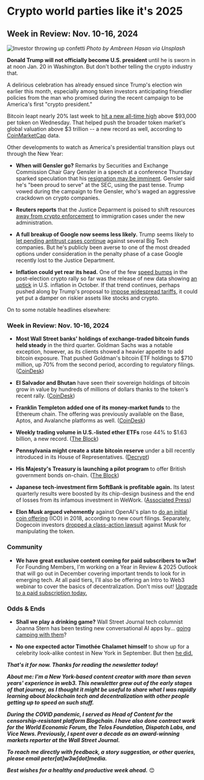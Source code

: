 # Crypto world parties like it's 2025
## Week in Review: Nov. 10-16, 2024

![Investor throwing up confetti](https://w3w.news/img/ambreen-hasan-1920.jpg)
*Photo by Ambreen Hasan via Unsplash*

<!-- 100-word intro -->

**Donald Trump will not officially become U.S. president** until he is sworn in at noon Jan. 20 in Washington. But don't bother telling the crypto industry that.

A delirious celebration has already ensued since Trump's election win earlier this month, especially among token investors anticipating friendlier policies from the man who promised during the recent campaign to be America's first "crypto president."

Bitcoin leapt nearly 20% last week to [hit a new all-time high](https://www.investopedia.com/bitcoins-price-run-continues-above-usd93-000-8744424) above $93,000 per token on Wednesday. That helped push the broader token market's global valuation above $3 trillion -- a new record as well, according to [CoinMarketCap](https://coinmarketcap.com/charts/) data.

Other developments to watch as America's presidential transition plays out through the New Year:

- **When will Gensler go?** Remarks by Securities and Exchange Commission Chair Gary Gensler in a speech at a conference Thursday sparked speculation that his [resignation may be imminent](https://decrypt.co/291834/gary-gensler-sec-chair-been-proud-to-serve). Gensler said he's "been proud to serve" at the SEC, using the past tense. Trump vowed during the campaign to fire Gensler, who's waged an aggressive crackdown on crypto companies.

- **Reuters reports** that the Justice Deparment is poised to shift resources [away from crypto enforcement](https://www.msn.com/en-us/money/markets/crypto-enforcement-seen-slowing-as-trump-shifts-priorities/ar-AA1uaaya) to immigration cases under the new administration.

- **A full breakup of Google now seems less likely.** Trump seems likely to [let pending antitrust cases continue](https://www.fastcompany.com/91223853/trump-win-google-antitrust-cases) against several Big Tech companies. But he's publicly been averse to one of the most dreaded options under consideration in the penalty phase of a case Google recently lost to the Justice Department.

- **Inflation could yet rear its head.** One of the few [speed bumps](https://cointelegraph.com/news/bitcoin-corrects-as-us-inflation-data-emerges-is-the-rally-to-100k-at-stake) in the post-election crypto rally so far was the release of new data showing [an uptick](https://www.morningstar.co.uk/uk/news/257272/us-inflation-rises-fed-rate-cut-still-expected-in-december.aspx) in U.S. inflation in October. If that trend continues, perhaps pushed along by Trump's proposal to [impose widespread tariffs](https://www.cnn.com/2024/06/26/business/nobel-economists-trump-inflation/index.html), it could yet put a damper on riskier assets like stocks and crypto.

On to some notable headlines elsewhere:

### Week in Review: Nov. 10-16, 2024

- **Most Wall Street banks' holdings of exchange-traded bitcoin funds held steady** in the third quarter. Goldman Sachs was a notable exception, however, as its clients showed a heavier appetite to add bitcoin exposure. That pushed Goldman's bitcoin ETF holdings to $710 million, up 70% from the second period, according to regulatory filings. ([CoinDesk](https://www.coindesk.com/business/2024/11/15/bank-clients-just-dipped-their-toes-into-bitcoin-etfs-but-q4-could-see-a-fomo-spike/))

- **El Salvador and Bhutan** have seen their sovereign holdings of bitcoin grow in value by hundreds of millions of dollars thanks to the token's recent rally. ([CoinDesk](https://www.coindesk.com/markets/2024/11/12/el-salvadors-bitcoin-stash-rises-above-500m-but-bhutan-story-might-be-even-bigger/))

- **Franklin Templeton added one of its money-market funds** to the Ethereum chain. The offering was previously available on the Base, Aptos, and Avalanche platforms as well. ([CoinDesk](https://www.coindesk.com/business/2024/11/14/franklin-templeton-expands-410m-money-market-fund-to-ethereum-blockchain/))

- **Weekly trading volume in U.S.-listed ether ETFs** rose 44% to $1.63 billion, a new record. ([The Block](https://www.theblock.co/post/325565/ethereum-etfs-record-highest-weekly-trading-volume-since-launch))

- **Pennsylvania might create a state bitcoin reserve** under a bill recently introduced in its House of Representatives. ([Decrypt](https://decrypt.co/291821/pennsylvania-strategic-bitcoin-reserve))

- **His Majesty's Treasury is launching a pilot program** to offer British government bonds on-chain. ([The Block](https://www.theblock.co/post/326778/uk-to-pilot-digital-gilt-instrument-leveraging-distributed-ledger-technology))

- **Japanese tech-investment firm SoftBank is profitable again.** Its latest quarterly results were boosted by its chip-design business and the end of losses from its infamous investment in WeWork. ([Associated Press](https://apnews.com/article/japan-earnings-ai-softbank-ventures-investment-3c2797d224d6798c0dd8698b38d137db))

- **Elon Musk argued vehemently** against OpenAI's plan to [do an initial coin offering](https://www.theblock.co/post/326832/elon-musk-shot-down-openais-proposed-ico-in-2018-court-filing) (ICO) in 2018, according to new court filings. Separately, Dogecoin investors [dropped a class-action lawsuit](https://www.theblock.co/post/326825/dogecoin-lawsuit-against-elon-musk-dropped-amid-market-surge) against Musk for manipulating the token.

<!--

- **Podcast picks:** Shin on Blackrock. a16z on AI trading. https://unchainedcrypto.com/podcast/how-blackrock-the-worlds-largest-asset-manager-took-crypto-mainstream/ | https://web3-with-a16z.simplecast.com/episodes/ai-bots-memecoins

- https://www.coindesk.com/markets/2024/11/15/this-og-bitcoin-investor-just-turned-120-into-178m/

-->


### Community

- **We have great exclusive content coming for paid subscribers to w3w!** For Founding Members, I'm working on a Year in Review & 2025 Outlook that will go out in December covering important trends to look for in emerging tech. At all paid tiers, I'll also be offering an Intro to Web3 webinar to cover the basics of decentralization. Don't miss out! [Upgrade to a paid subscription today.](https://w3wnews.substack.com/subscribe)   

### Odds & Ends

- **Shall we play a drinking game?** Wall Street Journal tech columnist Joanna Stern has been testing new conversational AI apps by... [going camping with them](https://www.wsj.com/tech/personal-tech/ai-chatbots-chatgpt-gemini-copilot-meta-c6835d9d?st=7fmTK3&reflink=desktopwebshare_permalink)?

- **No one expected actor Timothée Chalamet himself** to show up for a celebrity look-alike contest in New York in September. But then [he did.](https://www.wsj.com/style/celebrity-look-alike-contests-timothe-chalamet-gladiator-paul-mescal-03c5ace0?st=L4PowS&reflink=desktopwebshare_permalink)

_**That's it for now. Thanks for reading the newsletter today!**_

_**About me: I'm a New York-based content creator with more than seven years' experience in web3. This newsletter grew out of the early stages of that journey, as I thought it might be useful to share what I was rapidly learning about blockchain tech and decentralization with other people getting up to speed on such stuff.**_

 _**During the COVID pandemic, I served as Head of Content for the censorship-resistant platform Blogchain. I have also done contract work for the World Economic Forum, the Telos Foundation, Dispatch Labs, and Vice News. Previously, I spent over a decade as an award-winning markets reporter at the Wall Street Journal.**_

 _**To reach me directly with feedback, a story suggestion, or other queries, please email peter[at]w3w[dot]media.**_

 _**Best wishes for a healthy and productive week ahead.**_ 😊
